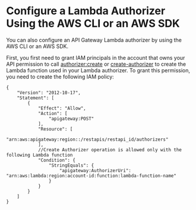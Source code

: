 # Configure a Lambda Authorizer Using the AWS CLI or an AWS SDK<a name="configure-api-gateway-lambda-authorization-programmatically"></a>

You can also configure an API Gateway Lambda authorizer by using the AWS CLI or an AWS SDK\.

First, you first need to grant IAM principals in the account that owns your API permission to call [authorizer:create](https://docs.aws.amazon.com/apigateway/api-reference/link-relation/authorizer-create) or [create\-authorizer](https://docs.aws.amazon.com/cli/latest/reference/apigateway/create-authorizer.html) to create the Lambda function used in your Lambda authorizer\. To grant this permission, you need to create the following IAM policy:

```
{
    "Version": "2012-10-17",
    "Statement": [
        {
            "Effect": "Allow",
            "Action": [
                "apigateway:POST"
            ],
            "Resource": [
                "arn:aws:apigateway:region::/restapis/restapi_id/authorizers"
            ],
            //Create Authorizer operation is allowed only with the following Lambda function
            "Condition": {
                "StringEquals": {
                    "apigateway:AuthorizerUri": "arn:aws:lambda:region:account-id:function:lambda-function-name"
                }
            }
        }
    ]
}
```